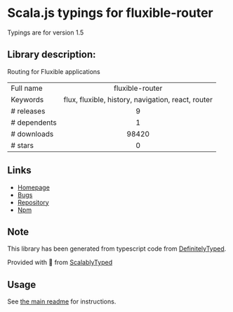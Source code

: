 
# Scala.js typings for fluxible-router

Typings are for version 1.5

## Library description:
Routing for Fluxible applications

|                    |                 |
| ------------------ | :-------------: |
| Full name          | fluxible-router |
| Keywords           | flux, fluxible, history, navigation, react, router |
| # releases         | 9 |
| # dependents       | 1 |
| # downloads        | 98420 |
| # stars            | 0 |

## Links
- [Homepage](https://github.com/yahoo/fluxible#readme)
- [Bugs](https://github.com/yahoo/fluxible/issues)
- [Repository](https://github.com/yahoo/fluxible)
- [Npm](https://www.npmjs.com/package/fluxible-router)
    


## Note
This library has been generated from typescript code from [DefinitelyTyped](https://definitelytyped.org).

Provided with :purple_heart: from [ScalablyTyped](https://github.com/oyvindberg/ScalablyTyped)

## Usage
See [the main readme](../../readme.md) for instructions.


